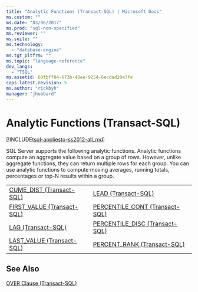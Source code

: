 ```yaml
---
title: "Analytic Functions (Transact-SQL) | Microsoft Docs"
ms.custom: ""
ms.date: "03/06/2017"
ms.prod: "sql-non-specified"
ms.reviewer: ""
ms.suite: ""
ms.technology: 
  - "database-engine"
ms.tgt_pltfrm: ""
ms.topic: "language-reference"
dev_langs: 
  - "TSQL"
ms.assetid: 60fbff84-673b-48ea-9254-6ecdad20e7fe
caps.latest.revision: 5
ms.author: "rickbyh"
manager: "jhubbard"
---
```

# Analytic Functions (Transact-SQL)
[!INCLUDE[tsql-appliesto-ss2012-all_md](../../relational-databases/indexes/includes/tsql-appliesto-ss2012-all-md.md)]

  SQL Server supports the following analytic functions. Analytic functions compute an aggregate value based on a group of rows. However, unlike aggregate functions, they can return multiple rows for each group. You can use analytic functions to compute moving averages, running totals, percentages or top-N results within a group.  
  
|||  
|-|-|  
|[CUME_DIST &#40;Transact-SQL&#41;](../../t-sql/functions/cume-dist-transact-sql.md)|[LEAD &#40;Transact-SQL&#41;](../../t-sql/functions/lead-transact-sql.md)|  
|[FIRST_VALUE &#40;Transact-SQL&#41;](../../t-sql/functions/first-value-transact-sql.md)|[PERCENTILE_CONT &#40;Transact-SQL&#41;](../../t-sql/functions/percentile-cont-transact-sql.md)|  
|[LAG &#40;Transact-SQL&#41;](../../t-sql/functions/lag-transact-sql.md)|[PERCENTILE_DISC &#40;Transact-SQL&#41;](../../t-sql/functions/percentile-disc-transact-sql.md)|  
|[LAST_VALUE &#40;Transact-SQL&#41;](../../t-sql/functions/last-value-transact-sql.md)|[PERCENT_RANK &#40;Transact-SQL&#41;](../../t-sql/functions/percent-rank-transact-sql.md)|  
  
## See Also  
 [OVER Clause &#40;Transact-SQL&#41;](../Topic/OVER%20Clause%20\(Transact-SQL\).md)  
  
  